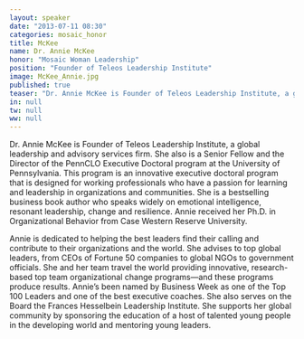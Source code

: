 ```yaml
---
layout: speaker
date: "2013-07-11 08:30"
categories: mosaic_honor
title: McKee
name: Dr. Annie McKee
honor: "Mosaic Woman Leadership"
position: "Founder of Teleos Leadership Institute"
image: McKee_Annie.jpg
published: true
teaser: "Dr. Annie McKee is Founder of Teleos Leadership Institute, a global leadership and advisory services firm. She also is a Senior Fellow and the Director of the PennCLO Executive Doctoral program at the University of Pennsylvania."
in: null
tw: null
ww: null
---
```

Dr. Annie McKee is Founder of Teleos Leadership Institute, a global leadership and advisory services firm.  She also is a Senior Fellow and the Director of the PennCLO Executive Doctoral program at the University of Pennsylvania.  This program is an innovative executive doctoral program that is designed for working professionals who have a passion for learning and leadership in organizations and communities.  She is a bestselling business book author who speaks widely on emotional intelligence, resonant leadership, change and resilience.  Annie received her Ph.D. in Organizational Behavior from Case Western Reserve University.  

Annie is dedicated to helping the best leaders find their calling and contribute to their organizations and the world.  She advises to top global leaders, from CEOs of Fortune 50 companies to global NGOs to government officials.  She and her team travel the world providing innovative, research-based top team organizational change programs—and these programs produce results.  Annie’s been named by Business Week as one of the Top 100 Leaders and one of the best executive coaches.  She also serves on the Board the Frances Hesselbein Leadership Institute. She supports her global community by sponsoring the education of a host of talented young people in the developing world and mentoring young leaders.